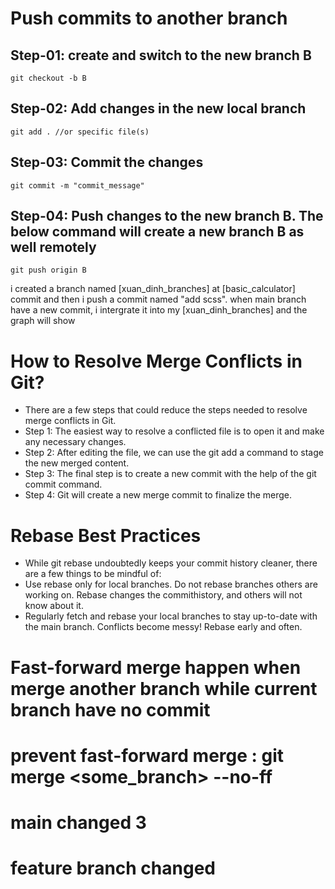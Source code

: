 # Push commits to another branch

## Step-01: create and switch to the new branch B

    git checkout -b B

## Step-02: Add changes in the new local branch

    git add . //or specific file(s)

## Step-03: Commit the changes

    git commit -m "commit_message"

## Step-04: Push changes to the new branch B. The below command will create a new branch B as well remotely

    git push origin B

i created a branch named [xuan_dinh_branches] at [basic_calculator] commit
and then i push a commit named "add scss".
when main branch have a new commit, i intergrate it into my [xuan_dinh_branches]
and the graph will show

# How to Resolve Merge Conflicts in Git?

- There are a few steps that could reduce the steps needed to resolve merge conflicts in Git.
- Step 1: The easiest way to resolve a conflicted file is to open it and make any necessary changes.
- Step 2: After editing the file, we can use the git add a command to stage the new merged content.
- Step 3: The final step is to create a new commit with the help of the git commit command.
- Step 4: Git will create a new merge commit to finalize the merge.

# Rebase Best Practices
- While git rebase undoubtedly keeps your commit history cleaner, there are a few things to be mindful of:
- Use rebase only for local branches. Do not rebase branches others are working on. Rebase changes the commithistory, and others will not know about it.
- Regularly fetch and rebase your local branches to stay up-to-date with the main branch. Conflicts become messy! Rebase early and often.


# Fast-forward merge happen when merge another branch while current branch have no commit
# prevent fast-forward merge : git merge <some_branch> --no-ff

# main changed 3

# feature branch changed
